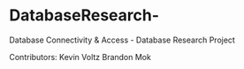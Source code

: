 # DatabaseResearch-
Database Connectivity &amp; Access - Database Research Project

Contributors: 
Kevin Voltz
Brandon Mok

